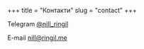+++
title = "Контакти"
slug = "contact"
+++

Telegram [@nill_ringil](https://t.me/nill_ringil)

E-mail [nill@ringil.me](mailto:nill@ringil.me)
